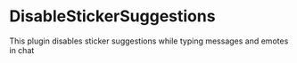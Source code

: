 # DisableStickerSuggestions
This plugin disables sticker suggestions while typing messages and emotes in chat